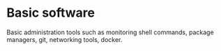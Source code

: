 Basic software
==============

Basic administration tools such as monitoring shell commands,
package managers, git, networking tools, docker.
